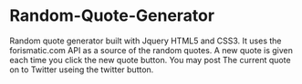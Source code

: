 # Random-Quote-Generator

Random quote generator built with Jquery HTML5 and CSS3. It uses the forismatic.com API as a source of the random quotes. A new quote is given each time you click the new quote button. You may post The current quote on to Twitter useing the twitter button.
